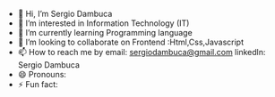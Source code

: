 - 👋 Hi, I’m Sergio Dambuca
- 👀 I’m interested in Information Technology (IT)
- 🌱 I’m currently learning Programming language
- 💞️ I’m looking to collaborate on Frontend :Html,Css,Javascript 
- 📫 How to reach me by email: sergiodambuca@gmail.com linkedln: Sergio Dambuca
- 😄 Pronouns:
- ⚡ Fun fact: 
